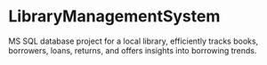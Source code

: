 # LibraryManagementSystem
MS SQL database project for a local library, efficiently tracks books, borrowers, loans, returns, and offers insights into borrowing trends.
